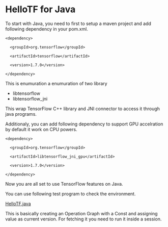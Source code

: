 # HelloTF for Java

To start with Java, you need to first to setup a maven project and add following dependency in your pom.xml.

```
<dependency>
  
  <groupId>org.tensorflow</groupId>
  
  <artifactId>tensorflow</artifactId>
  
  <version>1.7.0</version>

</dependency>
```

This is enumuration a enumuration of two library 
 - libtensorflow
 - libtensorflow_jni
 
This wrap TensorFlow C++ library and JNI connector to access it through java programs. 

Additionaly, you can add following dependency to support GPU accelration by default it work on CPU powers.

```
<dependency>
  
  <groupId>org.tensorflow</groupId>

  <artifactId>libtensorflow_jni_gpu</artifactId>
  
  <version>1.7.0</version>

</dependency>
```

Now you are all set to use TensorFlow features on Java. 

You can use following test program to check the environment.

[HelloTF.java](src/main/java/HelloTF.java)

This is basically creating an Operation Graph with a Const and assigning value as current version. For fetching it you need to run it inside a session.
